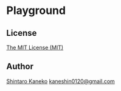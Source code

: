 # Playground

## License

[The MIT License (MIT)](http://kaneshin.mit-license.org/)

## Author

[Shintaro Kaneko](https://github.com/kaneshin) <kaneshin0120@gmail.com>
